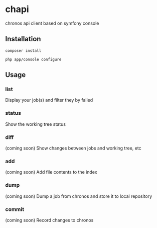 # chapi
chronos api client based on symfony console

## Installation

```Shell
composer install
``` 

```Shell
php app/console configure 
```

## Usage

### list
Display your job(s) and filter they by failed

### status
Show the working tree status

### diff
(coming soon)
Show changes between jobs and working tree, etc

### add
(coming soon)
Add file contents to the index 

### dump
(coming soon)
Dump a job from chronos and store it to local repository

### commit
(coming soon)
Record changes to chronos